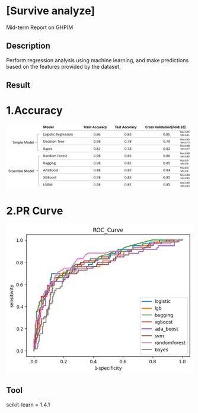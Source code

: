 # [Survive analyze]
Mid-term Report on GHPIM

## Description
Perform regression analysis using machine learning, and make predictions based on the features provided by the dataset.

## Result
# 1.Accuracy
![image](https://github.com/rainday1029/GHPIM_med/blob/master/result/output2.png)

# 2.PR Curve
![image](https://github.com/rainday1029/GHPIM_med/blob/master/result/output.png)

## Tool
scikit-learn = 1.4.1
